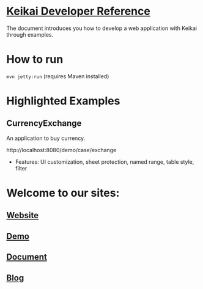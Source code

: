 # [Keikai Developer Reference](https://doc.keikai.io/dev-ref)
The document introduces you how to develop a web application with Keikai through examples.

# How to run

`mvn jetty:run` (requires Maven installed)


# Highlighted Examples

## CurrencyExchange
An application to buy currency.

http://localhost:8080/demo/case/exchange

* Features: UI customization, sheet protection, named range, table style, filter


# Welcome to our sites:
## [Website](https://keikai.io)  
## [Demo](https://keikai.io/demo)
## [Document](https://doc.keikai.io)
## [Blog](https://keikai.io/blog)
